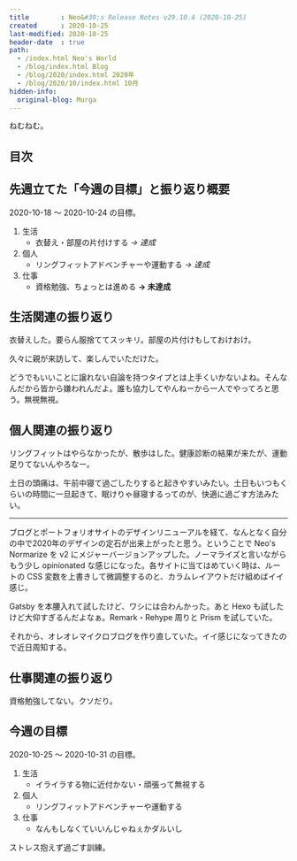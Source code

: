 ```yaml
---
title        : Neo&#39;s Release Notes v29.10.4 (2020-10-25)
created      : 2020-10-25
last-modified: 2020-10-25
header-date  : true
path:
  - /index.html Neo's World
  - /blog/index.html Blog
  - /blog/2020/index.html 2020年
  - /blog/2020/10/index.html 10月
hidden-info:
  original-blog: Murga
---
```


ねむねむ。

## 目次

## 先週立てた「今週の目標」と振り返り概要

2020-10-18 〜 2020-10-24 の目標。

1. 生活
    - 衣替え・部屋の片付けする _→ 達成_
2. 個人
    - リングフィットアドベンチャーや運動する _→ 達成_
3. 仕事
    - 資格勉強、ちょっとは進める __→ 未達成__

## 生活関連の振り返り

衣替えした。要らん服捨ててスッキリ。部屋の片付けもしておけおけ。

久々に親が来訪して、楽しんでいただけた。

どうでもいいことに譲れない自論を持つタイプとは上手くいかないよね。そんなんだから皆から嫌われんだよ。誰も協力してやんねーから一人でやってろと思う。無視無視。

## 個人関連の振り返り

リングフィットはやらなかったが、散歩はした。健康診断の結果が来たが、運動足りてないんやろなー。

土日の頭痛は、午前中寝て過ごしたりすると起きやすいみたい。土日もいつもくらいの時間に一旦起きて、眠けりゃ昼寝するってのが、快適に過ごす方法みたい。

---

ブログとポートフォリオサイトのデザインリニューアルを経て、なんとなく自分の中で2020年のデザインの定石が出来上がったと思う。ということで Neo's Normarize を v2 にメジャーバージョンアップした。ノーマライズと言いながらもう少し opinionated な感じになった。各サイトに当てはめていく時は、ルートの CSS 変数を上書きして微調整するのと、カラムレイアウトだけ組めばイイ感じ。

Gatsby を本腰入れて試したけど、ワシには合わんかった。あと Hexo も試したけど大仰すぎるんだよなぁ。Remark・Rehype 周りと Prism を試していた。

それから、オレオレマイクロブログを作り直していた。イイ感じになってきたので近日周知する。

## 仕事関連の振り返り

資格勉強してない。クソだり。

## 今週の目標

2020-10-25 〜 2020-10-31 の目標。

1. 生活
    - イライラする物に近付かない・頑張って無視する
2. 個人
    - リングフィットアドベンチャーや運動する
3. 仕事
    - なんもしなくていいんじゃねぇかダルいし

ストレス抱えず過ごす訓練。
